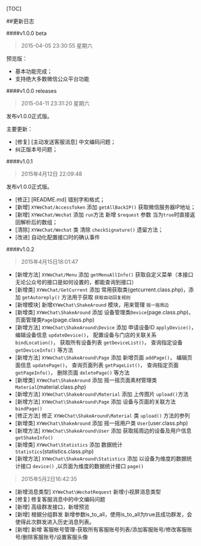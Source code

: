 [TOC]

##更新日志

####v1.0.0 beta
> 2015-04-05 23:30:55 星期六

预览版：
 - 基本功能完成；
 - 支持绝大多数微信公众平台功能

####v1.0.0 releases
> 2015-04-11 23:31:20 星期六

发布v1.0.0正式版。

主要更新：

 - [修复] [主动发送客服消息] 中文编码问题；
 - 纠正版本号问题；

####v1.0.1
>2015年4月12日 22:09:48

发布v1.0.0正式版。

 - [修正] [README.md] 错别字和格式；
 - [新增] `XYWeChat/AccessToken` 添加 `getAllBackIP()` 获取微信服务器IP地址；
 - [新增] `XYWeChat/Wechat` 添加 `run`方法 新增 `$request` 参数 当为`true`时直接返回解析后的数组；
 - [清除] `XYWeChat/Wechat` 类 清除 `checkSignature()` 遗留方法；
 - [改进] 自动化配置接口时的确认事件

####v1.0.2
>2015年4月15日18:01:47

 - [新增方法] `XYWeChat/Menu` 添加 `getMenuAllInfo()` 获取自定义菜单（本接口无论公众号的接口是如何设置的，都能查询到接口）
 - [新增类] `XYWeChat/GetCurrent` 添加 常用获取类(getcurrent.class.php)，添加 `getAutoreply()` 方法用于获取 `获取自动回复规则`
 - [新增模块] 新增`XYWeChat\ShakeAround` 模块，用来管理 `摇一摇周边`
 - [新增类] `XYWeChat\ShakeAround` 添加 设备管理类`Device`(page.class.php)，页面管理类`Page`(page.class.php)
 - [新增方法] `XYWeChat\ShakeAround\Device` 添加 申请设备ID `applyDevice()`， 编辑设备信息 `updateDevice()`， 配置设备与门店的关联关系 `bindLocation()`， 获取所有设备列表 `getDeviceList()`， 查询指定设备 `getDeviceInfo()` 等方法
 - [新增方法] `XYWeChat\ShakeAround\Page` 添加 新增页面 `addPage()`， 编辑页面信息 `updatePage()`， 查询页面列表 `getPageList()`， 查询指定页面 `getPageInfo()`， 删除页面 `deletePage()` 等方法
 - [新增类] `XYWeChat\ShakeAround` 添加 摇一摇页面素材管理类`Material`(material.class.php)
 - [新增方法] `XYWeChat\ShakeAround\Material` 添加 上传图片 `upload()`方法
 - [新增方法] `XYWeChat\ShakeAround\Page` 添加 设备与页面的关联方法 `bindPage()`
 - [修正方法] 修正 `XYWeChat\ShakeAround\Material` 类 `upload()` 方法的参列
 - [新增类] `XYWeChat\ShakeAround` 添加 摇一摇用户类 `User`(user.class.php)
 - [新增方法] `XYWeChat\ShakeAround\User` 添加 获取摇周边的设备及用户信息 `getShakeInfo()`
 - [新增类] `XYWeChat\Statistics` 添加 数据统计 `Statistics`(statistics.class.php)
 - [新增方法] `XYWeChat\ShakeAround\Statistics` 添加 以设备为维度的数据统计接口 `device()` ,以页面为维度的数据统计接口 `page()`

>2015年5月2日16:42:35

 - [新增消息类型] `XYWeChat\WechatRequest` 新增小视屏消息类型
 - [修复] 修复客服消息中的中文编码问题
 - [新增] 高级群发接口，新增预览
 - [新增] 根据分组群发 新增参数is_to_all，使用is_to_all为true且成功群发，会使得此次群发进入历史消息列表。
 - [新增] 新增 客服帐号管理-获取所有客服账号列表/添加客服账号/修改客服账号/删除客服账号/设置客服头像